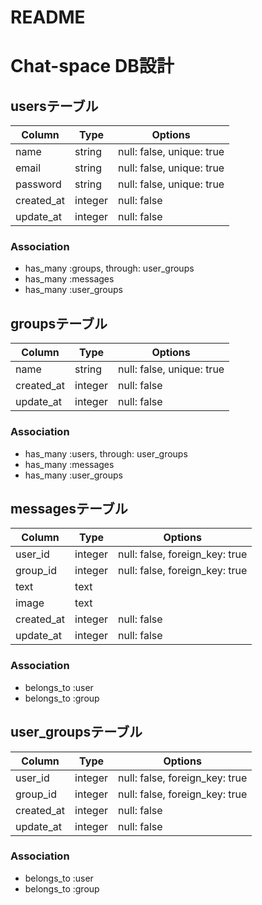 # README

# Chat-space DB設計

## usersテーブル
|Column|Type|Options|
|------|----|-------|
|name|string|null: false, unique: true|
|email|string|null: false, unique: true|
|password|string|null: false, unique: true|
|created_at|integer|null: false|
|update_at|integer|null: false|

### Association
- has_many :groups, through: user_groups
- has_many :messages
- has_many :user_groups


## groupsテーブル
|Column|Type|Options|
|------|----|-------|
|name|string|null: false, unique: true|
|created_at|integer|null: false|
|update_at|integer|null: false|

### Association
- has_many :users, through: user_groups
- has_many :messages
- has_many :user_groups


## messagesテーブル
|Column|Type|Options|
|------|----|-------|
|user_id|integer|null: false, foreign_key: true|
|group_id|integer|null: false, foreign_key: true|
|text|text||
|image|text||
|created_at|integer|null: false|
|update_at|integer|null: false|

### Association
- belongs_to :user
- belongs_to :group


## user_groupsテーブル
|Column|Type|Options|
|------|----|-------|
|user_id|integer|null: false, foreign_key: true|
|group_id|integer|null: false, foreign_key: true|
|created_at|integer|null: false|
|update_at|integer|null: false|

### Association
- belongs_to :user
- belongs_to :group